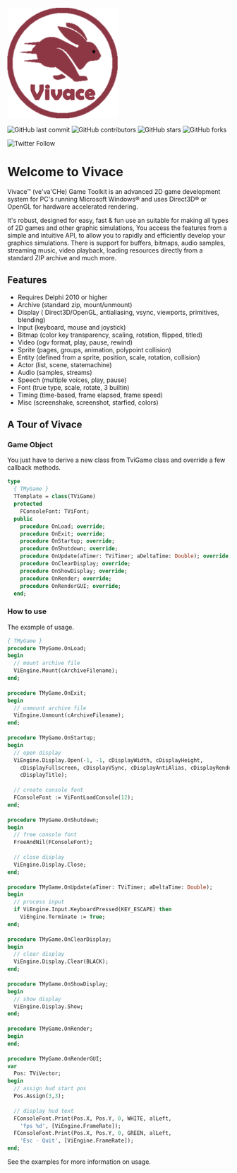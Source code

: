 ![](/images/logo.png)

![GitHub last commit](https://img.shields.io/github/last-commit/tinyBigGAMES/Vivace) ![GitHub contributors](https://img.shields.io/github/contributors/tinyBigGAMES/Vivace) ![GitHub stars](https://img.shields.io/github/stars/tinyBigGAMES/Vivace?style=social) ![GitHub forks](https://img.shields.io/github/forks/tinyBigGAMES/Vivace?style=social)

![Twitter Follow](https://img.shields.io/twitter/follow/tinyBigGAMES?style=social) 

# Welcome to Vivace
Vivace&trade; (ve'va'CHe) Game Toolkit is an advanced 2D game development system for PC's running Microsoft Windows® and uses Direct3D® or OpenGL for hardware accelerated rendering.

It's robust, designed for easy, fast & fun use an suitable for making all types of 2D games and other graphic simulations, You access the features from a simple and intuitive API, to allow you to rapidly and efficiently develop your graphics simulations. There is support for buffers, bitmaps, audio samples, streaming music, video playback, loading resources directly from a standard ZIP archive and much more.

## Features
- Requires Delphi 2010 or higher
- Archive (standard zip, mount/unmount)
- Display ( Direct3D/OpenGL, antialiasing, vsync, viewports, primitives, blending)
- Input (keyboard, mouse and joystick)
- Bitmap (color key transparency, scaling, rotation, flipped, titled)
- Video (ogv format, play, pause, rewind)
- Sprite (pages, groups, animation, polypoint collision)
- Entity (defined from a sprite, position, scale, rotation, collision)
- Actor (list, scene, statemachine)
- Audio (samples, streams)
- Speech (multiple voices, play, pause)
- Font (true type, scale, rotate, 3 builtin)
- Timing (time-based, frame elapsed, frame speed)
- Misc (screenshake, screenshot, starfied, colors)

## A Tour of Vivace
### Game Object
You just have to derive a new class from TviGame class and override a few callback methods.
```pascal
type
  { TMyGame }
  TTemplate = class(TViGame)
  protected
    FConsoleFont: TViFont;
  public
    procedure OnLoad; override;
    procedure OnExit; override;
    procedure OnStartup; override;
    procedure OnShutdown; override;
    procedure OnUpdate(aTimer: TViTimer; aDeltaTime: Double); override;
    procedure OnClearDisplay; override;
    procedure OnShowDisplay; override;
    procedure OnRender; override;
    procedure OnRenderGUI; override;
  end;
```
### How to use
The example of usage.
```pascal
{ TMyGame }
procedure TMyGame.OnLoad;
begin
  // mount archive file
  ViEngine.Mount(cArchiveFilename);
end;

procedure TMyGame.OnExit;
begin
  // unmount archive file
  ViEngine.Unmount(cArchiveFilename);
end;

procedure TMyGame.OnStartup;
begin
  // open display
  ViEngine.Display.Open(-1, -1, cDisplayWidth, cDisplayHeight,
    cDisplayFullscreen, cDisplayVSync, cDisplayAntiAlias, cDisplayRenderAPI,
    cDisplayTitle);

  // create console font
  FConsoleFont := ViFontLoadConsole(12);
end;

procedure TMyGame.OnShutdown;
begin
  // free console font
  FreeAndNil(FConsoleFont);

  // close display
  ViEngine.Display.Close;
end;

procedure TMyGame.OnUpdate(aTimer: TViTimer; aDeltaTime: Double);
begin
  // process input
  if ViEngine.Input.KeyboardPressed(KEY_ESCAPE) then
    ViEngine.Terminate := True;
end;

procedure TMyGame.OnClearDisplay;
begin
  // clear display
  ViEngine.Display.Clear(BLACK);
end;

procedure TMyGame.OnShowDisplay;
begin
  // show display
  ViEngine.Display.Show;
end;

procedure TMyGame.OnRender;
begin
end;

procedure TMyGame.OnRenderGUI;
var
  Pos: TViVector;
begin
  // assign hud start pos
  Pos.Assign(3,3);

  // display hud text
  FConsoleFont.Print(Pos.X, Pos.Y, 0, WHITE, alLeft,
    'fps %d', [ViEngine.FrameRate]);
  FConsoleFont.Print(Pos.X, Pos.Y, 0, GREEN, alLeft,
    'Esc - Quit', [ViEngine.FrameRate]);
end;
```
See the examples for more information on usage.